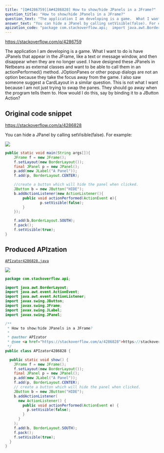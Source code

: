 ```yaml
---
title: "[Q#4286759][A#4286828] How to show/hide JPanels in a JFrame?"
question_title: "How to show/hide JPanels in a JFrame?"
question_text: "The application I am developing is a game.  What I want to do is have JPanels that appear in the JFrame, like a text or message window, and then disappear when they are no longer used.  I have designed these JPanels in Netbeans as external classes and want to be able to call them in an actionPerformed() method.  JOptionPanes or other popup dialogs are not an option because they take the focus away from the game.  I also saw someone suggest a CardLayout in a similar question.  This is not what I want because I am not just trying to swap the panes.  They should go away when the program tells them to.  How would I do this, say by binding it to a JButton Action?"
answer_text: "You can hide a JPanel by calling setVisible(false). For example:"
apization_code: "package com.stackoverflow.api;  import java.awt.BorderLayout; import java.awt.event.ActionEvent; import java.awt.event.ActionListener; import javax.swing.JButton; import javax.swing.JFrame; import javax.swing.JLabel; import javax.swing.JPanel;  /**  * How to show/hide JPanels in a JFrame?  *  * @author APIzator  * @see <a href=\"https://stackoverflow.com/a/4286828\">https://stackoverflow.com/a/4286828</a>  */ public class APIzator4286828 {    public static void show() {     JFrame f = new JFrame();     f.setLayout(new BorderLayout());     final JPanel p = new JPanel();     p.add(new JLabel(\"A Panel\"));     f.add(p, BorderLayout.CENTER);     // create a button which will hide the panel when clicked.     JButton b = new JButton(\"HIDE\");     b.addActionListener(       new ActionListener() {         public void actionPerformed(ActionEvent e) {           p.setVisible(false);         }       }     );     f.add(b, BorderLayout.SOUTH);     f.pack();     f.setVisible(true);   } }"
---
```


https://stackoverflow.com/q/4286759

The application I am developing is a game.  What I want to do is have JPanels that appear in the JFrame, like a text or message window, and then disappear when they are no longer used.  I have designed these JPanels in Netbeans as external classes and want to be able to call them in an actionPerformed() method.  JOptionPanes or other popup dialogs are not an option because they take the focus away from the game.  I also saw someone suggest a CardLayout in a similar question.  This is not what I want because I am not just trying to swap the panes.  They should go away when the program tells them to.  How would I do this, say by binding it to a JButton Action?



## Original code snippet

https://stackoverflow.com/a/4286828

You can hide a JPanel by calling setVisible(false). For example:

<div class="code-logo"><img src="/stackoverflow.png" /></div>

```java
public static void main(String args[]){
    JFrame f = new JFrame();
    f.setLayout(new BorderLayout());
    final JPanel p = new JPanel();
    p.add(new JLabel("A Panel"));
    f.add(p, BorderLayout.CENTER);

    //create a button which will hide the panel when clicked.
    JButton b = new JButton("HIDE");
    b.addActionListener(new ActionListener(){
        public void actionPerformed(ActionEvent e){
                p.setVisible(false);
        }
    });

    f.add(b,BorderLayout.SOUTH);
    f.pack();
    f.setVisible(true);
}
```

## Produced APIzation

[`APIzator4286828.java`](https://github.com/blind-papers/apization-temp-data/raw/main/search/APIzator4286828.java)

<div class="code-logo"><img src="/apizator.png" /></div>

```java
package com.stackoverflow.api;

import java.awt.BorderLayout;
import java.awt.event.ActionEvent;
import java.awt.event.ActionListener;
import javax.swing.JButton;
import javax.swing.JFrame;
import javax.swing.JLabel;
import javax.swing.JPanel;

/**
 * How to show/hide JPanels in a JFrame?
 *
 * @author APIzator
 * @see <a href="https://stackoverflow.com/a/4286828">https://stackoverflow.com/a/4286828</a>
 */
public class APIzator4286828 {

  public static void show() {
    JFrame f = new JFrame();
    f.setLayout(new BorderLayout());
    final JPanel p = new JPanel();
    p.add(new JLabel("A Panel"));
    f.add(p, BorderLayout.CENTER);
    // create a button which will hide the panel when clicked.
    JButton b = new JButton("HIDE");
    b.addActionListener(
      new ActionListener() {
        public void actionPerformed(ActionEvent e) {
          p.setVisible(false);
        }
      }
    );
    f.add(b, BorderLayout.SOUTH);
    f.pack();
    f.setVisible(true);
  }
}

```